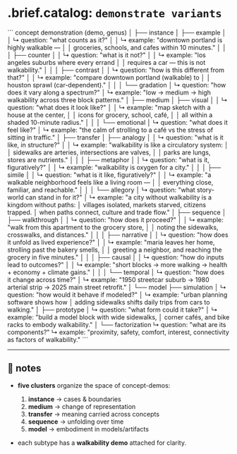 # .brief.catalog: `demonstrate variants`


\`\`\`
concept demonstration (demo, genus)
│
├── instance
│   ├── example
│   │   ↳ question: "what counts as it?"
│   │   ↳ example: "downtown portland is highly walkable —
│   │              groceries, schools, and cafes within 10 minutes."
│   │
│   ├── counter
│   │   ↳ question: "what is it not?"
│   │   ↳ example: "los angeles suburbs where every errand
│   │              requires a car — this is not walkability."
│   │
│   ├── contrast
│   │   ↳ question: "how is this different from that?"
│   │   ↳ example: "compare downtown portland (walkable) to
│   │              houston sprawl (car-dependent)."
│   │
│   └── gradation
│       ↳ question: "how does it vary along a spectrum?"
│       ↳ example: "low → medium → high walkability across three block patterns."
│
├── medium
│   ├── visual
│   │   ↳ question: "what does it look like?"
│   │   ↳ example: "map sketch with a house at the center,
│   │              icons for grocery, school, café,
│   │              all within a shaded 10-minute radius."
│   │
│   └── emotional
│       ↳ question: "what does it feel like?"
│       ↳ example: "the calm of strolling to a café vs the stress of sitting in traffic."
│
├── transfer
│   ├── analogy
│   │   ↳ question: "what is it like, in structure?"
│   │   ↳ example: "walkability is like a circulatory system:
│   │              sidewalks are arteries, intersections are valves,
│   │              parks are lungs, stores are nutrients."
│   │
│   ├── metaphor
│   │   ↳ question: "what is it, figuratively?"
│   │   ↳ example: "walkability is oxygen for a city."
│   │
│   ├── simile
│   │   ↳ question: "what is it like, figuratively?"
│   │   ↳ example: "a walkable neighborhood feels like a living room —
│   │              everything close, familiar, and reachable."
│   │
│   └── allegory
│       ↳ question: "what story-world can stand in for it?"
│       ↳ example: "a city without walkability is a kingdom without paths:
│                  villages isolated, markets starved, citizens trapped.
│                  when paths connect, culture and trade flow."
│
├── sequence
│   ├── walkthrough
│   │   ↳ question: "how does it proceed?"
│   │   ↳ example: "walk from this apartment to the grocery store,
│   │              noting the sidewalks, crosswalks, and distances."
│   │
│   ├── narrative
│   │   ↳ question: "how does it unfold as lived experience?"
│   │   ↳ example: "maria leaves her home, strolling past the bakery smells,
│   │              greeting a neighbor, and reaching the grocery in five minutes."
│   │
│   ├── causal
│   │   ↳ question: "how do inputs lead to outcomes?"
│   │   ↳ example: "short blocks → more walking → health + economy + climate gains."
│   │
│   └── temporal
│       ↳ question: "how does it change across time?"
│       ↳ example: "1950 streetcar suburb → 1980 arterial strip → 2025 main street retrofit."
│
└── model
    ├── simulation
    │   ↳ question: "how would it behave if modeled?"
    │   ↳ example: "urban planning software shows how
    │              adding sidewalks shifts daily trips from cars to walking."
    │
    ├── prototype
    │   ↳ question: "what form could it take?"
    │   ↳ example: "build a model block with wide sidewalks,
    │              corner cafés, and bike racks to embody walkability."
    │
    └── factorization
        ↳ question: "what are its components?"
        ↳ example: "proximity, safety, comfort, interest, connectivity as factors of walkability."
\`\`\`


---

## 🎯 notes
- **five clusters** organize the space of concept-demos:
  1. **instance** → cases & boundaries
  2. **medium** → change of representation
  3. **transfer** → meaning carried across concepts
  4. **sequence** → unfolding over time
  5. **model** → embodiment in models/artifacts

- each subtype has a **walkability demo** attached for clarity.
